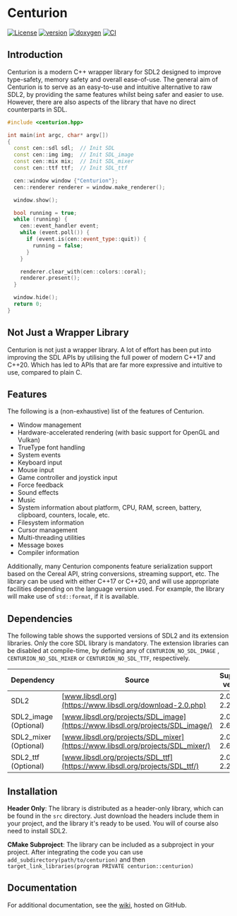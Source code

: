 # Centurion

[![License](https://img.shields.io/badge/license-MIT-blue.svg)](https://opensource.org/licenses/MIT)
[![version](https://img.shields.io/github/v/release/albin-johansson/centurion)](https://github.com/albin-johansson/centurion/releases)
[![doxygen](https://img.shields.io/badge/doxygen-stable-blue)](https://albin-johansson.github.io/centurion/)
[![CI](https://github.com/albin-johansson/centurion/actions/workflows/ci.yml/badge.svg)](https://github.com/albin-johansson/centurion/actions/workflows/ci.yml)

## Introduction

Centurion is a modern C++ wrapper library for SDL2 designed to improve type-safety, memory safety and overall
ease-of-use. The general aim of Centurion is to serve as an easy-to-use and intuitive alternative to raw SDL2, by
providing the same features whilst being safer and easier to use. However, there are also aspects of the library that
have no direct counterparts in SDL.

```C++
#include <centurion.hpp>

int main(int argc, char* argv[])
{
  const cen::sdl sdl;  // Init SDL
  const cen::img img;  // Init SDL_image
  const cen::mix mix;  // Init SDL_mixer
  const cen::ttf ttf;  // Init SDL_ttf

  cen::window window {"Centurion"};
  cen::renderer renderer = window.make_renderer();

  window.show();

  bool running = true;
  while (running) {
    cen::event_handler event;
    while (event.poll()) {
      if (event.is(cen::event_type::quit)) {
        running = false;
      }
    }

    renderer.clear_with(cen::colors::coral);
    renderer.present();
  }

  window.hide();
  return 0;
}
```

## Not Just a Wrapper Library

Centurion is not just a wrapper library. A lot of effort has been put into improving the SDL APIs by utilising the full
power of modern C++17 and C++20. Which has led to APIs that are far more expressive and intuitive to use, compared to
plain C.

## Features

The following is a (non-exhaustive) list of the features of Centurion.

* Window management
* Hardware-accelerated rendering (with basic support for OpenGL and Vulkan)
* TrueType font handling
* System events
* Keyboard input
* Mouse input
* Game controller and joystick input
* Force feedback
* Sound effects
* Music
* System information about platform, CPU, RAM, screen, battery, clipboard, counters, locale, etc.
* Filesystem information
* Cursor management
* Multi-threading utilities
* Message boxes
* Compiler information

Additionally, many Centurion components feature serialization support based on the Cereal API, string conversions,
streaming support, etc. The library can be used with either C++17 or C++20, and will use appropriate facilities
depending on the language version used. For example, the library will make use of `std::format`, if it is available.

## Dependencies

The following table shows the supported versions of SDL2 and its extension libraries. Only the core SDL library is
mandatory. The extension libraries can be disabled at compile-time, by defining any of `CENTURION_NO_SDL_IMAGE`
, `CENTURION_NO_SDL_MIXER` or `CENTURION_NO_SDL_TTF`, respectively.

| Dependency            | Source                                                                          | Supported versions |
|-----------------------|---------------------------------------------------------------------------------|--------------------|
| SDL2                  | [www.libsdl.org](https://www.libsdl.org/download-2.0.php)                       | 2.0.10 ... 2.26    |
| SDL2_image (Optional) | [www.libsdl.org/projects/SDL_image](https://www.libsdl.org/projects/SDL_image/) | 2.0.5 ... 2.6      |
| SDL2_mixer (Optional) | [www.libsdl.org/projects/SDL_mixer](https://www.libsdl.org/projects/SDL_mixer/) | 2.0.4 ... 2.6      |
| SDL2_ttf   (Optional) | [www.libsdl.org/projects/SDL_ttf](https://www.libsdl.org/projects/SDL_ttf/)     | 2.0.15 ... 2.20    |

## Installation

**Header Only**: The library is distributed as a header-only library, which can be found in the `src` directory. Just download the
headers include them in your project, and the library it's ready to be used. You will of course also need to install
SDL2.

**CMake Subproject**: The library can be included as a subproject in your project. After integrating the code you can use
`add_subdirectory(path/to/centurion)` and then `target_link_libraries(program PRIVATE centurion::centurion)`

## Documentation

For additional documentation, see the [wiki](https://github.com/albin-johansson/centurion/wiki), hosted on GitHub.
